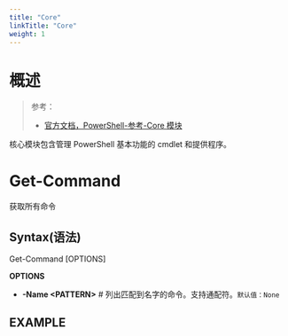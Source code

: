 ```yaml
---
title: "Core"
linkTitle: "Core"
weight: 1
---
```


# 概述

> 参考：
> - [官方文档，PowerShell-参考-Core 模块](https://learn.microsoft.com/en-us/powershell/module/microsoft.powershell.core)

核心模块包含管理 PowerShell 基本功能的 cmdlet 和提供程序。

# Get-Command

获取所有命令

## Syntax(语法)

Get-Command \[OPTIONS]

**OPTIONS**

- **-Name \<PATTERN>** # 列出匹配到名字的命令。支持通配符。`默认值：None`

## EXAMPLE
